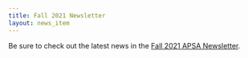 ```yaml
---
title: Fall 2021 Newsletter
layout: news_item
---
```


Be sure to check out the latest news in the <a href="/assets/pdfs/2021-11-Newsletter.pdf">Fall 2021 APSA Newsletter</a>.
